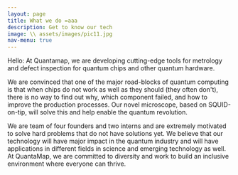 ```yaml
---
layout: page
title: What we do =aaa
description: Get to know our tech
image: \\ assets/images/pic11.jpg
nav-menu: true
---
```


Hello: At Quantamap, we are developing cutting-edge tools for metrology and defect inspection for quantum chips and other quantum hardware.

We are convinced that one of the major road-blocks of quantum computing is that when chips do not work as well as they should (they often don't), there is no way to find out why, which component failed, and how to improve the production processes. Our novel microscope, based on SQUID-on-tip, will solve this and help enable the quantum revolution.

We are team of four founders and two interns and are extremely motivated to solve hard problems that do not have solutions yet. We believe that our technology will have major impact in the quantum industry and will have applications in different fields in science and emerging technology as well. At QuantaMap, we are committed to diversity and work to build an inclusive environment where everyone can thrive. 
